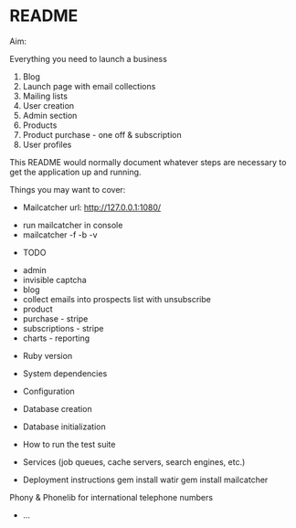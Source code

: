 # README

Aim:

Everything you need to launch a business

1. Blog 
2. Launch page with email collections
3. Mailing lists
4. User creation 
5. Admin section 
6. Products 
7. Product purchase - one off & subscription
8. User profiles

This README would normally document whatever steps are necessary to get the
application up and running.

Things you may want to cover:

* Mailcatcher url: http://127.0.0.1:1080/
 - run mailcatcher in console 
 - mailcatcher -f -b -v

* TODO 
- admin 
- invisible captcha 
- blog 
- collect emails into prospects list with unsubscribe
- product 
- purchase - stripe 
- subscriptions - stripe
- charts - reporting


* Ruby version

* System dependencies

* Configuration

* Database creation

* Database initialization

* How to run the test suite

* Services (job queues, cache servers, search engines, etc.)

* Deployment instructions
gem install watir
gem install mailcatcher 

Phony & Phonelib for international telephone numbers

* ...


